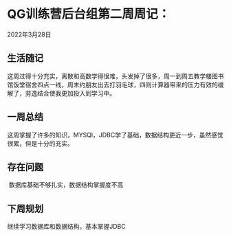 # QG训练营后台组第二周周记：
2022年3月28日

## 生活随记

​	这周过得十分充实，离散和高数学得很难，头发掉了很多，周一到周五教学楼图书馆饭堂宿舍四点一线，周末约朋友出去打羽毛球，四则计算器带来的压力有效的缓解了，劳逸结合使我更加投入到学习中。

## 一周总结

​	这周掌握了许多的知识，MYSQl，JDBC学了基础，数据结构更近一步，虽然感觉很累，但是十分的充实。

## 存在问题

​	数据库基础不够扎实，数据结构掌握度不高

## 下周规划

继续学习数据库和数据结构，基本掌握JDBC

